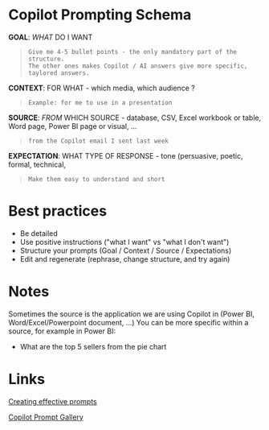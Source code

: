 # Copilot Prompting Schema

**GOAL**: *WHAT* DO I WANT
> ```
> Give me 4-5 bullet points - the only mandatory part of the structure.
> The other ones makes Copilot / AI answers give more specific, taylored answers.
> ```

**CONTEXT**: FOR WHAT - which media, which audience ?
> ```
> Example: for me to use in a presentation
> ```

**SOURCE**: *FROM* WHICH SOURCE - database, CSV, Excel workbook or table, Word page, Power BI page or visual, ...
> ```
> from the Copilot email I sent last week
> ```

**EXPECTATION**: WHAT TYPE OF RESPONSE - tone (persuasive, poetic, formal, technical, 
> ```
> Make them easy to understand and short
> ```

# Best practices

- Be detailed
- Use positive instructions ("what I want" vs "what I don't want")
- Structure your prompts (Goal / Context / Source / Expectations)
- Edit and regenerate (rephrase, change structure, and try again)

# Notes

Sometimes the source is the application we are using Copilot in (Power BI, Word/Excel/Powerpoint document, ...)
You can be more specific within a source, for example in Power BI:
- What are the top 5 sellers from the pie chart

# Links

[Creating effective prompts](https://learn.microsoft.com/en-us/copilot/security/prompting-tips)

[Copilot Prompt Gallery](https://copilot.cloud.microsoft/en-us/prompts/all)



